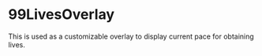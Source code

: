 # 99LivesOverlay
This is used as a customizable overlay to display current pace for obtaining lives.
